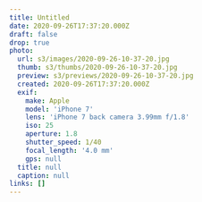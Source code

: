 ```yaml
---
title: Untitled
date: 2020-09-26T17:37:20.000Z
draft: false
drop: true
photo:
  url: s3/images/2020-09-26-10-37-20.jpg
  thumb: s3/thumbs/2020-09-26-10-37-20.jpg
  preview: s3/previews/2020-09-26-10-37-20.jpg
  created: 2020-09-26T17:37:20.000Z
  exif:
    make: Apple
    model: 'iPhone 7'
    lens: 'iPhone 7 back camera 3.99mm f/1.8'
    iso: 25
    aperture: 1.8
    shutter_speed: 1/40
    focal_length: '4.0 mm'
    gps: null
  title: null
  caption: null
links: []
---
```

